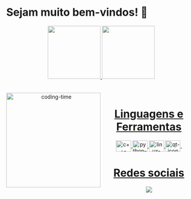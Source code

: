 # Sejam muito bem-vindos! 👋

<div align="center">
  <a href="https://github.com/evertonsouz4">
  <img height="140em" src="https://github-readme-stats.vercel.app/api?username=evertonsouz4&show_icons=true&theme=dark&include_all_commits=true&count_private=true"/>
  <img height="140em" src="https://github-readme-stats.vercel.app/api/top-langs/?username=evertonsouz4&layout=compact&langs_count=7&theme=dark"/>
</div>
<br>

<div  align="center"> 
  <div style="display: inline_block"><br>
    <img align="left" height="250" alt="coding-time" src="code.gif">
    <h1 align="center">Linguagens e Ferramentas</h1>
    <img align="center" height="30" width="40" alt="c++-icon" src="https://cdn.jsdelivr.net/gh/devicons/devicon/icons/cplusplus/cplusplus-original.svg" />
    <img align="center" height="30" width="40" alt="python-icon"src="https://cdn.jsdelivr.net/gh/devicons/devicon@latest/icons/python/python-plain.svg" />
    <img align="center" height="30" width="40" alt="linux-icon"src="https://cdn.jsdelivr.net/gh/devicons/devicon@latest/icons/archlinux/archlinux-original.svg">
    <img align="center" height="30" width="40" alt="qt-icon" src="https://cdn.jsdelivr.net/gh/devicons/devicon@latest/icons/vim/vim-plain.svg" />&nbsp;
    
    
   </div>
  
   
  
  <div> 
  <h1 align="center">Redes sociais</h1>
  <a href="https://www.linkedin.com/in/everton-l%C3%BAcio-de-souza-b1a2021a5/" target="_blank"><img src="https://img.shields.io/badge/-LinkedIn-%230077B5?style=for-the-badge&logo=linkedin&logoColor=white" target="_blank"></a>
    </div
</div>
  


